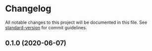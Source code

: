 # Changelog

All notable changes to this project will be documented in this file. See
[standard-version](https://github.com/conventional-changelog/standard-version) for commit guidelines.

## 0.1.0 (2020-06-07)
